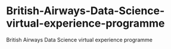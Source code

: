 # British-Airways-Data-Science-virtual-experience-programme
British Airways Data Science virtual experience programme
